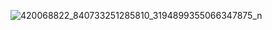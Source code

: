 

![420068822_840733251285810_3194899355066347875_n](https://github.com/user-attachments/assets/91fc0b1c-6818-4736-82cd-e663dc52f29c)
